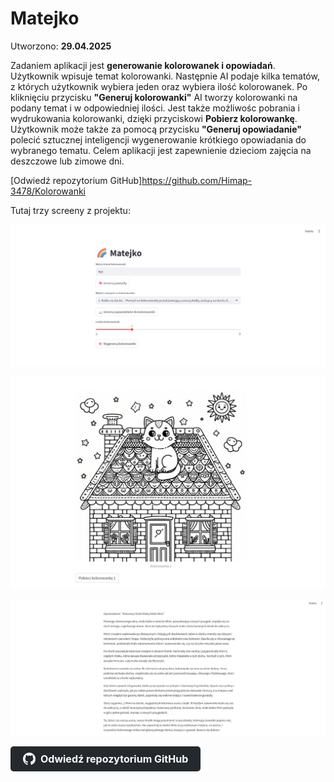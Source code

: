 # Matejko

Utworzono: **29.04.2025**

Zadaniem aplikacji jest **generowanie kolorowanek i opowiadań**. Użytkownik wpisuje temat kolorowanki. Następnie AI podaje kilka tematów, z których użytkownik wybiera jeden oraz wybiera ilość kolorowanek. Po kliknięciu przycisku **"Generuj kolorowanki"** AI tworzy kolorowanki na podany temat i w odpowiedniej ilości. Jest także możliwośc pobrania i wydrukowania kolorowanki, dzięki przyciskowi **Pobierz kolorowankę**. Użytkownik może także za pomocą przycisku **"Generuj opowiadanie"** polecić sztucznej inteligencji wygenerowanie krótkiego opowiadania do wybranego tematu. Celem aplikacji jest zapewnienie dzieciom zajęcia na deszczowe lub zimowe dni. 

[Odwiedź repozytorium GitHub]https://github.com/Himap-3478/Kolorowanki

Tutaj trzy screeny z projektu:

![Widok początkowy](images/Matejko.png)

![Kolorowanka](images/Matejko2.png)

![Opowiadanie](images/Matejko3.png)

<a href="https://github.com/Himap-3478/Kolorowanki" target="_blank" style="
  display: inline-flex;
  align-items: center;
  padding: 10px 20px;
  font-size: 16px;
  color: white;
  background-color: #24292e;
  border-radius: 5px;
  text-decoration: none;
  font-weight: bold;
">
  <svg height="20" width="20" viewBox="0 0 16 16" fill="white" style="margin-right: 8px;" xmlns="http://www.w3.org/2000/svg">
    <path d="M8 0C3.58 0 0 3.58 0 8c0 3.54 2.29 6.54 5.47 7.59.4.07.55-.17.55-.38 0-.19-.01-.82-.01-1.49-2.01.37-2.53-.49-2.69-.94-.09-.23-.48-.94-.82-1.13-.28-.15-.68-.52-.01-.53.63-.01 1.08.58 1.23.82.72 1.21 1.87.87 2.33.66.07-.52.28-.87.51-1.07-1.78-.2-3.64-.89-3.64-3.95 0-.87.31-1.59.82-2.15-.08-.2-.36-1.02.08-2.12 0 0 .67-.21 2.2.82.64-.18 1.32-.27 2-.27s1.36.09 2 .27c1.53-1.04 2.2-.82 2.2-.82.44 1.1.16 1.92.08 2.12.51.56.82 1.28.82 2.15 0 3.07-1.87 3.75-3.65 3.95.29.25.54.73.54 1.48 0 1.07-.01 1.93-.01 2.19 0 .21.15.46.55.38A8.013 8.013 0 0 0 16 8c0-4.42-3.58-8-8-8z"/>
  </svg>
  Odwiedź repozytorium GitHub
</a>
